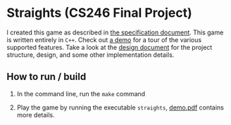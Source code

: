 # Straights (CS246 Final Project)

I created this game as described in [the specification document](./straights.pdf).
This game is written entirely in `C++`. Check out [a demo](./DD2-pdfs/demo/demo.pdf) for a tour of the various supported features.
Take a look at the [design document](./DD2-pdfs/DesignDoc/design.pdf) for the project structure, design, and some other implementation details.


## How to run / build

1. In the command line, run the `make` command

2. Play the game by running the executable `straights`, [demo.pdf](./DD2-pdfs/demo/demo.pdf) contains more details.
